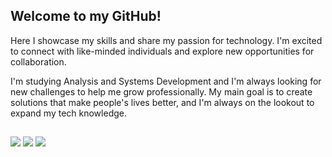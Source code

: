 ## Welcome to my GitHub!

Here I showcase my skills and share my passion for technology. I'm excited to connect with like-minded individuals and explore new opportunities for collaboration.

I'm studying Analysis and Systems Development and I'm always looking for new challenges to help me grow professionally. <!--Right now, I'm focused on learning Python for back-end development and I'm also super into data analysis and cybersecurity.-->
My main goal is to create solutions that make people's lives better, and I'm always on the lookout to expand my tech knowledge.

##

<div> 
  <a href="https://instagram.com/gui.sgouvea" target="_blank"><img src="https://img.shields.io/badge/-Instagram-%23E4405F?style=for-the-badge&logo=instagram&logoColor=white" target="_blank"></a>
  <a href = "mailto:gui.sgouvea@gmail.com"><img src="https://img.shields.io/badge/-Gmail-%23333?style=for-the-badge&logo=gmail&logoColor=white" target="_blank"></a>
  <a href="https://www.linkedin.com/in/gouveaguilherme" target="_blank"><img src="https://img.shields.io/badge/-LinkedIn-%230077B5?style=for-the-badge&logo=linkedin&logoColor=white" target="_blank"></a>
